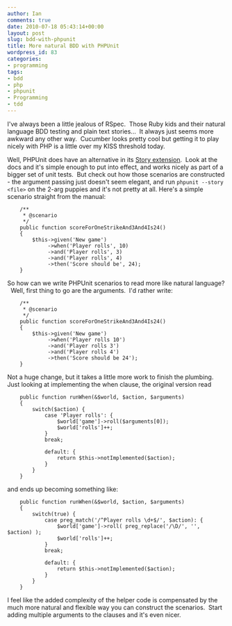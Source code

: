 ```yaml
---
author: Ian
comments: true
date: 2010-07-18 05:43:14+00:00
layout: post
slug: bdd-with-phpunit
title: More natural BDD with PHPUnit
wordpress_id: 83
categories:
- programming
tags:
- bdd
- php
- phpunit
- Programming
- tdd
---
```


I've always been a little jealous of RSpec.  Those Ruby kids and their natural language BDD testing and plain text stories...  It always just seems more awkward any other way.  Cucumber looks pretty cool but getting it to play nicely with PHP is a little over my KISS threshold today.

Well, PHPUnit does have an alternative in its [Story extension](http://www.phpunit.de/manual/3.5/en/behaviour-driven-development.html).  Look at the docs and it's simple enough to put into effect, and works nicely as part of a bigger set of unit tests.  But check out how those scenarios are constructed - the argument passing just doesn't seem elegant, and run `phpunit --story <file>` on the 2-arg puppies and it's not pretty at all.  Here's a simple scenario straight from the manual:

    
        /**
         * @scenario
         */
        public function scoreForOneStrikeAnd3And4Is24()
        {
            $this->given('New game')
                 ->when('Player rolls', 10)
                 ->and('Player rolls', 3)
                 ->and('Player rolls', 4)
                 ->then('Score should be', 24);
        }


So how can we write PHPUnit scenarios to read more like natural language?   Well, first thing to go are the arguments.  I'd rather write:

    
        /**
         * @scenario
         */
        public function scoreForOneStrikeAnd3And4Is24()
        {
            $this->given('New game')
                 ->when('Player rolls 10')
                 ->and('Player rolls 3')
                 ->and('Player rolls 4')
                 ->then('Score should be 24');
        }


Not a huge change, but it takes a little more work to finish the plumbing.  Just looking at implementing the when clause, the original version read

    
        public function runWhen(&$world, $action, $arguments)
        {
            switch($action) {
                case 'Player rolls': {
                    $world['game']->roll($arguments[0]);
                    $world['rolls']++;
                }
                break;
    
                default: {
                    return $this->notImplemented($action);
                }
            }
        }


and ends up becoming something like:

    
        public function runWhen(&$world, $action, $arguments)
        {
            switch(true) {
                case preg_match('/^Player rolls \d+$/', $action): {
                    $world['game']->roll( preg_replace('/\D/', '', $action) );
                    $world['rolls']++;
                }
                break;
    
                default: {
                    return $this->notImplemented($action);
                }
            }
        }


I feel like the added complexity of the helper code is compensated by the much more natural and flexible way you can construct the scenarios.  Start adding multiple arguments to the clauses and it's even nicer.
